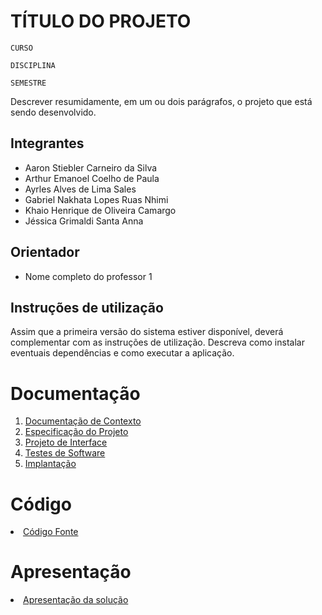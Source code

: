# TÍTULO DO PROJETO

`CURSO`

`DISCIPLINA`

`SEMESTRE`

Descrever resumidamente, em um ou dois parágrafos, o projeto que está sendo desenvolvido.

## Integrantes

* Aaron Stiebler Carneiro da Silva
* Arthur Emanoel Coelho de Paula
* Ayrles Alves de Lima Sales
* Gabriel Nakhata Lopes Ruas Nhimi
* Khaio Henrique de Oliveira Camargo
* Jéssica Grimaldi Santa Anna

## Orientador

* Nome completo do professor 1

## Instruções de utilização

Assim que a primeira versão do sistema estiver disponível, deverá complementar com as instruções de utilização. Descreva como instalar eventuais dependências e como executar a aplicação.

# Documentação

<ol>
<li><a href="docs/01-Documentação de Contexto.md"> Documentação de Contexto</a></li>
<li><a href="docs/02-Especificação do Projeto.md"> Especificação do Projeto</a></li>
<li><a href="docs/03-Projeto de Interface.md"> Projeto de Interface</a></li>
<li><a href="docs/04-Testes de Software.md"> Testes de Software</a></li>
<li><a href="docs/05-Implantação.md"> Implantação</a></li>
</ol>

# Código

<li><a href="src/README.md"> Código Fonte</a></li>

# Apresentação

<li><a href="presentation/README.md"> Apresentação da solução</a></li>
